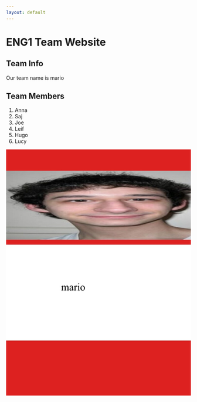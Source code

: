 ```yaml
---
layout: default
---
```


# ENG1 Team Website

## Team Info
Our team name is mario

## Team Members
1. Anna 
2. Saj
3. Joe
4. Leif
5. Hugo
6. Lucy

![mario](/_snapshots/mario.jpg)
